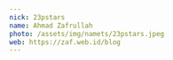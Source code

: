 ```yaml
---
nick: 23pstars
name: Ahmad Zafrullah
photo: /assets/img/namets/23pstars.jpeg
web: https://zaf.web.id/blog
---
```

